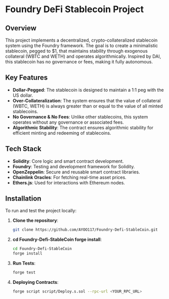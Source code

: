 # Foundry DeFi Stablecoin Project

## Overview

This project implements a decentralized, crypto-collateralized stablecoin system using the Foundry framework. The goal is to create a minimalistic stablecoin, pegged to $1, that maintains stability through exogenous collateral (WBTC and WETH) and operates algorithmically. Inspired by DAI, this stablecoin has no governance or fees, making it fully autonomous.

## Key Features

- **Dollar-Pegged**: The stablecoin is designed to maintain a 1:1 peg with the US dollar.
- **Over-Collateralization**: The system ensures that the value of collateral (WBTC, WETH) is always greater than or equal to the value of all minted stablecoins.
- **No Governance & No Fees**: Unlike other stablecoins, this system operates without any governance or associated fees.
- **Algorithmic Stability**: The contract ensures algorithmic stability for efficient minting and redeeming of stablecoins.

## Tech Stack

- **Solidity**: Core logic and smart contract development.
- **Foundry**: Testing and development framework for Solidity.
- **OpenZeppelin**: Secure and reusable smart contract libraries.
- **Chainlink Oracles**: For fetching real-time asset prices.
- **Ethers.js**: Used for interactions with Ethereum nodes.

## Installation

To run and test the project locally:

1. **Clone the repository**:

   ```bash
   git clone https://github.com/AYOO117/Foundry-Defi-StableCoin.git


2. **cd Foundry-Defi-StableCoin forge install**:

   ```bash
   cd Foundry-Defi-StableCoin
   forge install

3. **Run Tests**:

   ```bash
   forge test

   
4. **Deploying Contracts**:

   ```bash
   forge script script/Deploy.s.sol --rpc-url <YOUR_RPC_URL>
